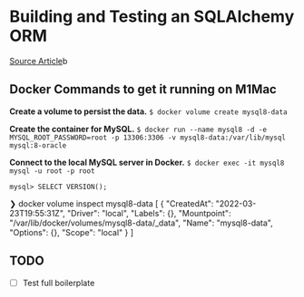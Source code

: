 
# Building and Testing an SQLAlchemy ORM 

[Source Article](https://medium.com/codex/learn-the-basics-and-get-started-with-sqlalchemy-orm-from-scratch-66c8624b069)b




## Docker Commands to get it running on M1Mac


**Create a volume to persist the data.**
`$ docker volume create mysql8-data`

**Create the container for MySQL.**
`$ docker run --name mysql8 -d -e MYSQL_ROOT_PASSWORD=root -p 13306:3306 -v mysql8-data:/var/lib/mysql mysql:8-oracle`

**Connect to the local MySQL server in Docker.**
`$ docker exec -it mysql8 mysql -u root -p root`

`mysql> SELECT VERSION();`


❯ docker volume inspect mysql8-data
[
    {
        "CreatedAt": "2022-03-23T19:55:31Z",
        "Driver": "local",
        "Labels": {},
        "Mountpoint": "/var/lib/docker/volumes/mysql8-data/_data",
        "Name": "mysql8-data",
        "Options": {},
        "Scope": "local"
    }
]



## TODO
- [ ] Test full boilerplate 



